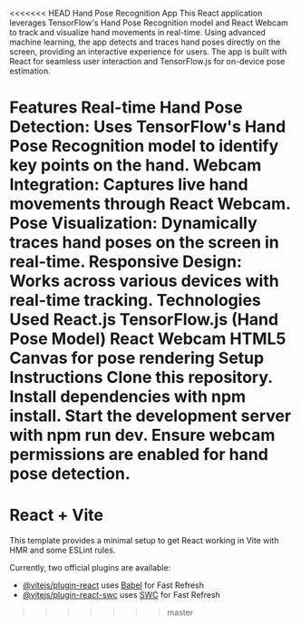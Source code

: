 <<<<<<< HEAD
Hand Pose Recognition App
This React application leverages TensorFlow's Hand Pose Recognition model and React Webcam to track and visualize hand movements in real-time. Using advanced machine learning, the app detects and traces hand poses directly on the screen, providing an interactive experience for users. The app is built with React for seamless user interaction and TensorFlow.js for on-device pose estimation.

Features
Real-time Hand Pose Detection: Uses TensorFlow's Hand Pose Recognition model to identify key points on the hand.
Webcam Integration: Captures live hand movements through React Webcam.
Pose Visualization: Dynamically traces hand poses on the screen in real-time.
Responsive Design: Works across various devices with real-time tracking.
Technologies Used
React.js
TensorFlow.js (Hand Pose Model)
React Webcam
HTML5 Canvas for pose rendering
Setup Instructions
Clone this repository.
Install dependencies with npm install.
Start the development server with npm run dev.
Ensure webcam permissions are enabled for hand pose detection.
=======
# React + Vite

This template provides a minimal setup to get React working in Vite with HMR and some ESLint rules.

Currently, two official plugins are available:

- [@vitejs/plugin-react](https://github.com/vitejs/vite-plugin-react/blob/main/packages/plugin-react/README.md) uses [Babel](https://babeljs.io/) for Fast Refresh
- [@vitejs/plugin-react-swc](https://github.com/vitejs/vite-plugin-react-swc) uses [SWC](https://swc.rs/) for Fast Refresh
>>>>>>> master
